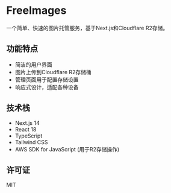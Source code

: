 # FreeImages

一个简单、快速的图片托管服务，基于Next.js和Cloudflare R2存储。

## 功能特点

- 简洁的用户界面
- 图片上传到Cloudflare R2存储桶
- 管理页面用于配置存储设置
- 响应式设计，适配各种设备

## 技术栈

- Next.js 14
- React 18
- TypeScript
- Tailwind CSS
- AWS SDK for JavaScript (用于R2存储操作)

## 许可证

MIT 